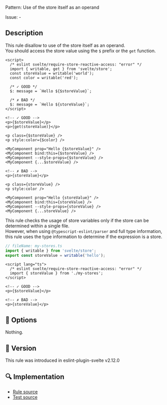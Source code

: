 Pattern: Use of the store itself as an operand

Issue: -

## Description

This rule disallow to use of the store itself as an operand.  
You should access the store value using the `$` prefix or the `get` function.

```svelte
<script>
  /* eslint svelte/require-store-reactive-access: "error" */
  import { writable, get } from 'svelte/store';
  const storeValue = writable('world');
  const color = writable('red');

  /* ✓ GOOD */
  $: message = `Hello ${$storeValue}`;

  /* ✗ BAD */
  $: message = `Hello ${storeValue}`;
</script>

<!-- ✓ GOOD -->
<p>{$storeValue}</p>
<p>{get(storeValue)}</p>

<p class={$storeValue} />
<p style:color={$color} />

<MyComponent prop="Hello {$storeValue}" />
<MyComponent bind:this={$storeValue} />
<MyComponent --style-props={$storeValue} />
<MyComponent {...$storeValue} />

<!-- ✗ BAD -->
<p>{storeValue}</p>

<p class={storeValue} />
<p style:color />

<MyComponent prop="Hello {storeValue}" />
<MyComponent bind:this={storeValue} />
<MyComponent --style-props={storeValue} />
<MyComponent {...storeValue} />
```

This rule checks the usage of store variables only if the store can be determined within a single file.  
However, when using `@typescript-eslint/parser` and full type information, this rule uses the type information to determine if the expression is a store.

```ts
// fileName: my-stores.ts
import { writable } from 'svelte/store';
export const storeValue = writable('hello');
```

```svelte
<script lang="ts">
  /* eslint svelte/require-store-reactive-access: "error" */
  import { storeValue } from './my-stores';
</script>

<!-- ✓ GOOD -->
<p>{$storeValue}</p>

<!-- ✗ BAD -->
<p>{storeValue}</p>
```

## :wrench: Options

Nothing.

## :rocket: Version

This rule was introduced in eslint-plugin-svelte v2.12.0

## :mag: Implementation

- [Rule source](https://github.com/sveltejs/eslint-plugin-svelte/blob/main/src/rules/require-store-reactive-access.ts)
- [Test source](https://github.com/sveltejs/eslint-plugin-svelte/blob/main/tests/src/rules/require-store-reactive-access.ts)
